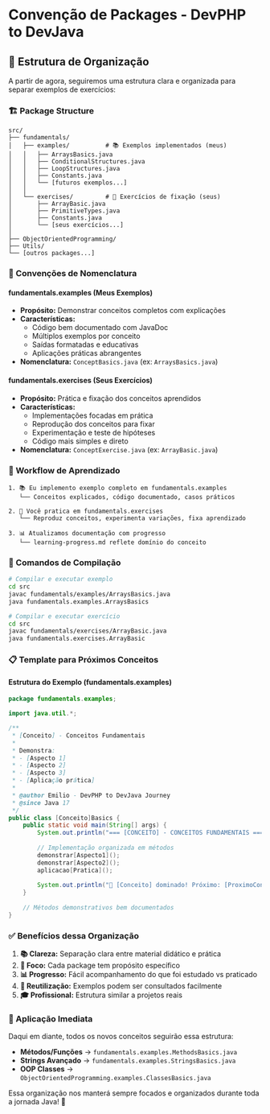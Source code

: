 # Convenção de Packages - DevPHP to DevJava

## 📁 **Estrutura de Organização**

A partir de agora, seguiremos uma estrutura clara e organizada para separar exemplos de exercícios:

### **🏗️ Package Structure**
```
src/
├── fundamentals/
│   ├── examples/          # 📚 Exemplos implementados (meus)
│   │   ├── ArraysBasics.java
│   │   ├── ConditionalStructures.java
│   │   ├── LoopStructures.java
│   │   ├── Constants.java
│   │   └── [futuros exemplos...]
│   │
│   └── exercises/         # 🎯 Exercícios de fixação (seus)
│       ├── ArrayBasic.java
│       ├── PrimitiveTypes.java
│       ├── Constants.java
│       └── [seus exercícios...]
│
├── ObjectOrientedProgramming/
├── Utils/
└── [outros packages...]
```

### **📝 Convenções de Nomenclatura**

#### **fundamentals.examples** (Meus Exemplos)
- **Propósito:** Demonstrar conceitos completos com explicações
- **Características:**
  - Código bem documentado com JavaDoc
  - Múltiplos exemplos por conceito
  - Saídas formatadas e educativas
  - Aplicações práticas abrangentes
- **Nomenclatura:** `ConceptBasics.java` (ex: `ArraysBasics.java`)

#### **fundamentals.exercises** (Seus Exercícios)  
- **Propósito:** Prática e fixação dos conceitos aprendidos
- **Características:**
  - Implementações focadas em prática
  - Reprodução dos conceitos para fixar
  - Experimentação e teste de hipóteses
  - Código mais simples e direto
- **Nomenclatura:** `ConceptExercise.java` (ex: `ArrayBasic.java`)

### **🎯 Workflow de Aprendizado**

```
1. 📚 Eu implemento exemplo completo em fundamentals.examples
   └── Conceitos explicados, código documentado, casos práticos

2. 🎯 Você pratica em fundamentals.exercises  
   └── Reproduz conceitos, experimenta variações, fixa aprendizado

3. 📊 Atualizamos documentação com progresso
   └── learning-progress.md reflete domínio do conceito
```

### **🔧 Comandos de Compilação**

```bash
# Compilar e executar exemplo
cd src
javac fundamentals/examples/ArraysBasics.java
java fundamentals.examples.ArraysBasics

# Compilar e executar exercício  
cd src
javac fundamentals/exercises/ArrayBasic.java
java fundamentals.exercises.ArrayBasic
```

### **📋 Template para Próximos Conceitos**

#### **Estrutura do Exemplo (fundamentals.examples)**
```java
package fundamentals.examples;

import java.util.*;

/**
 * [Conceito] - Conceitos Fundamentais
 * 
 * Demonstra:
 * - [Aspecto 1]
 * - [Aspecto 2] 
 * - [Aspecto 3]
 * - [Aplicação prática]
 * 
 * @author Emilio - DevPHP to DevJava Journey
 * @since Java 17
 */
public class [Conceito]Basics {
    public static void main(String[] args) {
        System.out.println("=== [CONCEITO] - CONCEITOS FUNDAMENTAIS ===\n");
        
        // Implementação organizada em métodos
        demonstrar[Aspecto1]();
        demonstrar[Aspecto2]();
        aplicacao[Pratica]();
        
        System.out.println("🎯 [Conceito] dominado! Próximo: [ProximoConceito]");
    }
    
    // Métodos demonstrativos bem documentados
}
```

### **✅ Benefícios dessa Organização**

1. **📚 Clareza:** Separação clara entre material didático e prática
2. **🎯 Foco:** Cada package tem propósito específico
3. **📊 Progresso:** Fácil acompanhamento do que foi estudado vs praticado  
4. **🔄 Reutilização:** Exemplos podem ser consultados facilmente
5. **🎓 Profissional:** Estrutura similar a projetos reais

### **🚀 Aplicação Imediata**

Daqui em diante, todos os novos conceitos seguirão essa estrutura:
- **Métodos/Funções** → `fundamentals.examples.MethodsBasics.java`
- **Strings Avançado** → `fundamentals.examples.StringsBasics.java`
- **OOP Classes** → `ObjectOrientedProgramming.examples.ClassesBasics.java`

Essa organização nos manterá sempre focados e organizados durante toda a jornada Java! 🎯